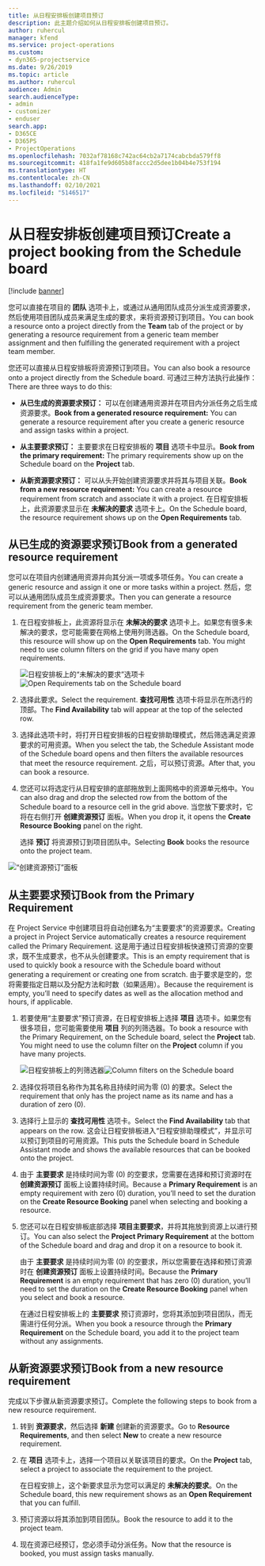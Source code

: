 ```yaml
---
title: 从日程安排板创建项目预订
description: 此主题介绍如何从日程安排板创建项目预订。
author: ruhercul
manager: kfend
ms.service: project-operations
ms.custom:
- dyn365-projectservice
ms.date: 9/26/2019
ms.topic: article
ms.author: ruhercul
audience: Admin
search.audienceType:
- admin
- customizer
- enduser
search.app:
- D365CE
- D365PS
- ProjectOperations
ms.openlocfilehash: 7032af78168c742ac64cb2a7174cabcbda579ff8
ms.sourcegitcommit: 418fa1fe9d605b8faccc2d5dee1b04b4e753f194
ms.translationtype: HT
ms.contentlocale: zh-CN
ms.lasthandoff: 02/10/2021
ms.locfileid: "5146517"
---
```

# <a name="create-a-project-booking-from-the-schedule-board"></a><span data-ttu-id="c652f-103">从日程安排板创建项目预订</span><span class="sxs-lookup"><span data-stu-id="c652f-103">Create a project booking from the Schedule board</span></span>

[!include [banner](../includes/psa-now-project-operations.md)]

<span data-ttu-id="c652f-104">您可以直接在项目的 **团队** 选项卡上，或通过从通用团队成员分派生成资源要求，然后使用项目团队成员来满足生成的要求，来将资源预订到项目。</span><span class="sxs-lookup"><span data-stu-id="c652f-104">You can book a resource onto a project directly from the **Team** tab of the project or by generating a resource requirement from a generic team member assignment and then fulfilling the generated requirement with a project team member.</span></span>

<span data-ttu-id="c652f-105">您还可以直接从日程安排板将资源预订到项目。</span><span class="sxs-lookup"><span data-stu-id="c652f-105">You can also book a resource onto a project directly from the Schedule board.</span></span> <span data-ttu-id="c652f-106">可通过三种方法执行此操作：</span><span class="sxs-lookup"><span data-stu-id="c652f-106">There are three ways to do this:</span></span>

- <span data-ttu-id="c652f-107">**从已生成的资源要求预订：** 可以在创建通用资源并在项目内分派任务之后生成资源要求。</span><span class="sxs-lookup"><span data-stu-id="c652f-107">**Book from a generated resource requirement:** You can generate a resource requirement after you create a generic resource and assign tasks within a project.</span></span>

- <span data-ttu-id="c652f-108">**从主要要求预订：** 主要要求在日程安排板的 **项目** 选项卡中显示。</span><span class="sxs-lookup"><span data-stu-id="c652f-108">**Book from the primary requirement:** The primary requirements show up on the Schedule board on the **Project** tab.</span></span> 

- <span data-ttu-id="c652f-109">**从新资源要求预订：** 可以从头开始创建资源要求并将其与项目关联。</span><span class="sxs-lookup"><span data-stu-id="c652f-109">**Book from a new resource requirement:** You can create a resource requirement from scratch and associate it with a project.</span></span> <span data-ttu-id="c652f-110">在日程安排板上，此资源要求显示在 **未解决的要求** 选项卡上。</span><span class="sxs-lookup"><span data-stu-id="c652f-110">On the Schedule board, the resource requirement shows up on the **Open Requirements** tab.</span></span>

## <a name="book-from-a-generated-resource-requirement"></a><span data-ttu-id="c652f-111">从已生成的资源要求预订</span><span class="sxs-lookup"><span data-stu-id="c652f-111">Book from a generated resource requirement</span></span>

<span data-ttu-id="c652f-112">您可以在项目内创建通用资源并向其分派一项或多项任务。</span><span class="sxs-lookup"><span data-stu-id="c652f-112">You can create a generic resource and assign it one or more tasks within a project.</span></span> <span data-ttu-id="c652f-113">然后，您可以从通用团队成员生成资源要求。</span><span class="sxs-lookup"><span data-stu-id="c652f-113">Then you can generate a resource requirement from the generic team member.</span></span> 

1.  <span data-ttu-id="c652f-114">在日程安排板上，此资源将显示在 **未解决的要求** 选项卡上。如果您有很多未解决的要求，您可能需要在网格上使用列筛选器。</span><span class="sxs-lookup"><span data-stu-id="c652f-114">On the Schedule board, this resource will show up on the **Open Requirements** tab. You might need to use column filters on the grid if you have many open requirements.</span></span> 

    <span data-ttu-id="c652f-115">![日程安排板上的“未解决的要求”选项卡](media/FAQ-Project-Booking-Schedule-Board-1.png "预订和分派表的屏幕截图")</span><span class="sxs-lookup"><span data-stu-id="c652f-115">![Open Requirements tab on the Schedule board](media/FAQ-Project-Booking-Schedule-Board-1.png "Screenshot of bookings and assignments table")</span></span>

2. <span data-ttu-id="c652f-116">选择此要求。</span><span class="sxs-lookup"><span data-stu-id="c652f-116">Select the requirement.</span></span> <span data-ttu-id="c652f-117">**查找可用性** 选项卡将显示在所选行的顶部。</span><span class="sxs-lookup"><span data-stu-id="c652f-117">The **Find Availability** tab will appear at the top of the selected row.</span></span>
 
3. <span data-ttu-id="c652f-118">选择此选项卡时，将打开日程安排板的日程安排助理模式，然后筛选满足资源要求的可用资源。</span><span class="sxs-lookup"><span data-stu-id="c652f-118">When you select the tab, the Schedule Assistant mode of the Schedule board opens and then filters the available resources that meet the resource requirement.</span></span> <span data-ttu-id="c652f-119">之后，可以预订资源。</span><span class="sxs-lookup"><span data-stu-id="c652f-119">After that, you can book a resource.</span></span>

4. <span data-ttu-id="c652f-120">您还可以将选定行从日程安排的底部拖放到上面网格中的资源单元格中。</span><span class="sxs-lookup"><span data-stu-id="c652f-120">You can also drag and drop the selected row from the bottom of the Schedule board to a resource cell in the grid above.</span></span> <span data-ttu-id="c652f-121">当您放下要求时，它将在右侧打开 **创建资源预订** 面板。</span><span class="sxs-lookup"><span data-stu-id="c652f-121">When you drop it, it opens the **Create Resource Booking** panel on the right.</span></span>

    <span data-ttu-id="c652f-122">选择 **预订** 将资源预订到项目团队中。</span><span class="sxs-lookup"><span data-stu-id="c652f-122">Selecting **Book** books the resource onto the project team.</span></span>

![“创建资源预订”面板](media/FAQ-Project-Booking-Schedule-Board-6.png "")
 

## <a name="book-from-the-primary-requirement"></a><span data-ttu-id="c652f-124">从主要要求预订</span><span class="sxs-lookup"><span data-stu-id="c652f-124">Book from the Primary Requirement</span></span>

<span data-ttu-id="c652f-125">在 Project Service 中创建项目将自动创建名为“主要要求”的资源要求。</span><span class="sxs-lookup"><span data-stu-id="c652f-125">Creating a project in Project Service automatically creates a resource requirement called the Primary Requirement.</span></span> <span data-ttu-id="c652f-126">这是用于通过日程安排板快速预订资源的空要求，既不生成要求，也不从头创建要求。</span><span class="sxs-lookup"><span data-stu-id="c652f-126">This is an empty requirement that is used to quickly book a resource with the Schedule board without generating a requirement or creating one from scratch.</span></span> <span data-ttu-id="c652f-127">由于要求是空的，您将需要指定日期以及分配方法和时数（如果适用）。</span><span class="sxs-lookup"><span data-stu-id="c652f-127">Because the requirement is empty, you’ll need to specify dates as well as the allocation method and hours, if applicable.</span></span> 

1. <span data-ttu-id="c652f-128">若要使用“主要要求”预订资源，在日程安排板上选择 **项目** 选项卡。如果您有很多项目，您可能需要使用 **项目** 列的列筛选器。</span><span class="sxs-lookup"><span data-stu-id="c652f-128">To book a resource with the Primary Requirement, on the Schedule board, select the **Project** tab. You might need to use the column filter on the **Project** column if you have many projects.</span></span>

   <span data-ttu-id="c652f-129">![日程安排板上的列筛选器](media/FAQ-Project-Booking-Schedule-Board-2.png "预订和分派表的屏幕截图")</span><span class="sxs-lookup"><span data-stu-id="c652f-129">![Column filters on the Schedule board](media/FAQ-Project-Booking-Schedule-Board-2.png "Screenshot of bookings and assignments table")</span></span>

2. <span data-ttu-id="c652f-130">选择仅将项目名称作为其名称且持续时间为零 (0) 的要求。</span><span class="sxs-lookup"><span data-stu-id="c652f-130">Select the requirement that only has the project name as its name and has a duration of zero (0).</span></span>

3. <span data-ttu-id="c652f-131">选择行上显示的 **查找可用性** 选项卡。</span><span class="sxs-lookup"><span data-stu-id="c652f-131">Select the **Find Availability** tab that appears on the row.</span></span> <span data-ttu-id="c652f-132">这会让日程安排板进入“日程安排助理模式”，并显示可以预订到项目的可用资源。</span><span class="sxs-lookup"><span data-stu-id="c652f-132">This puts the Schedule board in Schedule Assistant mode and shows the available resources that can be booked onto the project.</span></span>

4. <span data-ttu-id="c652f-133">由于 **主要要求** 是持续时间为零 (0) 的空要求，您需要在选择和预订资源时在 **创建资源预订** 面板上设置持续时间。</span><span class="sxs-lookup"><span data-stu-id="c652f-133">Because a **Primary Requirement** is an empty requirement with zero (0) duration, you’ll need to set the duration on the **Create Resource Booking** panel when selecting and booking a resource.</span></span>

5. <span data-ttu-id="c652f-134">您还可以在日程安排板底部选择 **项目主要要求**，并将其拖放到资源上以进行预订。</span><span class="sxs-lookup"><span data-stu-id="c652f-134">You can also select the **Project Primary Requirement** at the bottom of the Schedule board and drag and drop it on a resource to book it.</span></span>
 
    <span data-ttu-id="c652f-135">由于 **主要要求** 是持续时间为零 (0) 的空要求，所以您需要在选择和预订资源时在 **创建资源预订** 面板上设置持续时间。</span><span class="sxs-lookup"><span data-stu-id="c652f-135">Because the **Primary Requirement** is an empty requirement that has zero (0) duration, you’ll need to set the duration on the **Create Resource Booking** panel when you select and book a resource.</span></span>
 
    <span data-ttu-id="c652f-136">在通过日程安排板上的 **主要要求** 预订资源时，您将其添加到项目团队，而无需进行任何分派。</span><span class="sxs-lookup"><span data-stu-id="c652f-136">When you book a resource through the **Primary Requirement** on the Schedule board, you add it to the project team without any assignments.</span></span>
 
## <a name="book-from-a-new-resource-requirement"></a><span data-ttu-id="c652f-137">从新资源要求预订</span><span class="sxs-lookup"><span data-stu-id="c652f-137">Book from a new resource requirement</span></span>
<span data-ttu-id="c652f-138">完成以下步骤从新资源要求预订。</span><span class="sxs-lookup"><span data-stu-id="c652f-138">Complete the following steps to book from a new resource requirement.</span></span> 

1. <span data-ttu-id="c652f-139">转到 **资源要求**，然后选择 **新建** 创建新的资源要求。</span><span class="sxs-lookup"><span data-stu-id="c652f-139">Go to **Resource Requirements**, and then select **New** to create a new resource requirement.</span></span>

2. <span data-ttu-id="c652f-140">在 **项目** 选项卡上，选择一个项目以关联该项目的要求。</span><span class="sxs-lookup"><span data-stu-id="c652f-140">On the **Project** tab, select a project to associate the requirement to the project.</span></span>
 
    <span data-ttu-id="c652f-141">在日程安排上，这个新要求显示为您可以满足的 **未解决的要求**。</span><span class="sxs-lookup"><span data-stu-id="c652f-141">On the Schedule board, this new requirement shows as an **Open Requirement** that you can fulfill.</span></span>

3. <span data-ttu-id="c652f-142">预订资源以将其添加到项目团队。</span><span class="sxs-lookup"><span data-stu-id="c652f-142">Book the resource to add it to the project team.</span></span>

4. <span data-ttu-id="c652f-143">现在资源已经预订，您必须手动分派任务。</span><span class="sxs-lookup"><span data-stu-id="c652f-143">Now that the resource is booked, you must assign tasks manually.</span></span>

